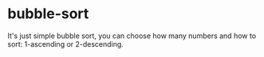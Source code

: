 # bubble-sort
It's just simple bubble sort, you can choose how many numbers and how to sort: 1-ascending or 2-descending.

